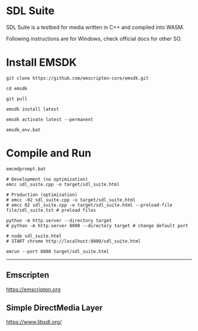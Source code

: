 # SDL Suite

SDL Suite is a testbed for media written in C++ and compiled into WASM.

Following instructions are for Windows, check official docs for other SO.

# Install EMSDK

```
git clone https://github.com/emscripten-core/emsdk.git

cd emsdk

git pull

emsdk install latest

emsdk activate latest --permanent

emsdk_env.bat
```

# Compile and Run

```
emcmdprompt.bat

# Development (no optimization)
emcc sdl_suite.cpp -o target/sdl_suite.html

# Production (optimization)
# emcc -02 sdl_suite.cpp -o target/sdl_suite.html
# emcc 02 sdl_suite.cpp -o target/sdl_suite.html --preload-file file/sdl_suite.txt # preload files

python -m http.server --directory target
# python -m http.server 8000 --directory target # change default port

# node sdl_suite.html
# START chrome http://localhost:8000/sdl_suite.html

emrun --port 8080 target/sdl_suite.html
```

----

## Emscripten 

https://emscripten.org

## Simple DirectMedia Layer

https://www.libsdl.org/
